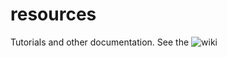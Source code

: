 resources
=========

Tutorials and other documentation. See the ![wiki](https://github.com/tenjava/resources/wiki)
